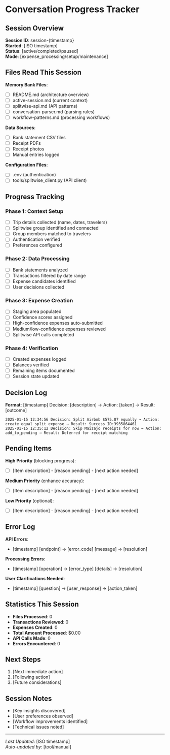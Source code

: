 # Conversation Progress Tracker

## Session Overview
**Session ID**: session-{timestamp}  
**Started**: [ISO timestamp]  
**Status**: [active/completed/paused]  
**Mode**: [expense_processing/setup/maintenance]  

## Files Read This Session
**Memory Bank Files**:
- [ ] README.md (architecture overview)
- [ ] active-session.md (current context)
- [ ] splitwise-api.md (API patterns)
- [ ] conversation-parser.md (parsing rules)
- [ ] workflow-patterns.md (processing workflows)

**Data Sources**:
- [ ] Bank statement CSV files
- [ ] Receipt PDFs
- [ ] Receipt photos
- [ ] Manual entries logged

**Configuration Files**:
- [ ] .env (authentication)
- [ ] tools/splitwise_client.py (API client)

## Progress Tracking

### Phase 1: Context Setup
- [ ] Trip details collected (name, dates, travelers)
- [ ] Splitwise group identified and connected
- [ ] Group members matched to travelers
- [ ] Authentication verified
- [ ] Preferences configured

### Phase 2: Data Processing
- [ ] Bank statements analyzed
- [ ] Transactions filtered by date range
- [ ] Expense candidates identified
- [ ] User decisions collected

### Phase 3: Expense Creation
- [ ] Staging area populated
- [ ] Confidence scores assigned
- [ ] High-confidence expenses auto-submitted
- [ ] Medium/low-confidence expenses reviewed
- [ ] Splitwise API calls completed

### Phase 4: Verification
- [ ] Created expenses logged
- [ ] Balances verified
- [ ] Remaining items documented
- [ ] Session state updated

## Decision Log
**Format**: [timestamp] Decision: [description] → Action: [taken] → Result: [outcome]

```
2025-01-15 12:34:56 Decision: Split Airbnb $575.87 equally → Action: create_equal_split_expense → Result: Success ID:3935864461
2025-01-15 12:35:12 Decision: Skip Maizajo receipts for now → Action: add_to_pending → Result: Deferred for receipt matching
```

## Pending Items
**High Priority** (blocking progress):
- [ ] [Item description] - [reason pending] - [next action needed]

**Medium Priority** (enhance accuracy):
- [ ] [Item description] - [reason pending] - [next action needed]

**Low Priority** (optional):
- [ ] [Item description] - [reason pending] - [next action needed]

## Error Log
**API Errors**:
- [timestamp] [endpoint] → [error_code] [message] → [resolution]

**Processing Errors**:
- [timestamp] [operation] → [error_type] [details] → [resolution]

**User Clarifications Needed**:
- [timestamp] [question] → [user_response] → [action_taken]

## Statistics This Session
- **Files Processed**: 0
- **Transactions Reviewed**: 0
- **Expenses Created**: 0
- **Total Amount Processed**: $0.00
- **API Calls Made**: 0
- **Errors Encountered**: 0

## Next Steps
1. [Next immediate action]
2. [Following action]
3. [Future considerations]

## Session Notes
- [Key insights discovered]
- [User preferences observed]
- [Workflow improvements identified]
- [Technical issues noted]

---
*Last Updated*: [ISO timestamp]  
*Auto-updated by*: [tool/manual]
